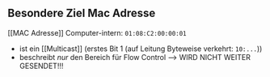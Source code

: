 

## Besondere Ziel Mac Adresse
[[MAC Adresse]]
Computer-intern: `01:08:C2:00:00:01`
- ist ein [[Multicast]] (erstes Bit $1$ (auf Leitung Byteweise verkehrt: `10:...`))
- beschreibt _nur_ den Bereich für Flow Control --> WIRD NICHT WEITER GESENDET!!!